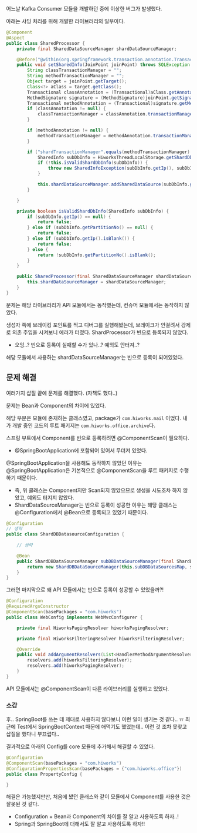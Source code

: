 어느날 Kafka Consumer 모듈을 개발하던 중에 이상한 버그가 발생했다.

아래는 샤딩 처리를 위해 개발한 라이브러리의 일부이다. 

```java
@Component
@Aspect
public class SharedProcessor {
    private final SharedDataSourceManager shardDataSourceManager;

    @Before("@within(org.springframework.transaction.annotation.Transactional) || @annotation(org.springframework.transaction.annotation.Transactional)")
    public void setSharedInfo(JoinPoint joinPoint) throws SQLException {
        String classTransactionManager = "";
        String methodTransactionManager = "";
        Object target = joinPoint.getTarget();
        Class<?> aClass = target.getClass();
        Transactional classAnnotation = (Transactional)aClass.getAnnotation(Transactional.class);
        MethodSignature signature = (MethodSignature)joinPoint.getSignature();
        Transactional methodAnnotation = (Transactional)signature.getMethod().getAnnotation(Transactional.class);
        if (classAnnotation != null) {
            classTransactionManager = classAnnotation.transactionManager().isEmpty() ? classAnnotation.value() : classAnnotation.transactionManager();
        }

        if (methodAnnotation != null) {
            methodTransactionManager = methodAnnotation.transactionManager().isEmpty() ? methodAnnotation.value() : methodAnnotation.transactionManager();
        }

        if ("shardTransactionManager".equals(methodTransactionManager) || "shardTransactionManager".equals(classTransactionManager)) {
            SharedInfo subDbInfo = HiworksThreadLocalStorage.getShardDbInfo();
            if (!this.isValidShardDbInfo(subDbInfo)) {
                throw new SharedInfoException(subDbInfo.getIp(), subDbInfo.getPartitionNo());
            }

            this.shardDataSourceManager.addSharedDataSource(subDbInfo.getIp(), subDbInfo.getPartitionNo());
        }

    }

    private boolean isValidShardDbInfo(SharedInfo subDbInfo) {
        if (subDbInfo.getIp() == null) {
            return false;
        } else if (subDbInfo.getPartitionNo() == null) {
            return false;
        } else if (subDbInfo.getIp().isBlank()) {
            return false;
        } else {
            return !subDbInfo.getPartitionNo().isBlank();
        }
    }

    public SharedProcessor(final SharedDataSourceManager shardDataSourceManager) {
        this.shardDataSourceManager = shardDataSourceManager;
    }
}

```

문제는 해당 라이브러리가 API 모듈에서는 동작했는데, 컨슈머 모듈에서는 동작하지 않았다.

생성자 쪽에 브레이킹 포인트를 찍고 디버그를 실행해봤는데, 브레이크가 안걸려서 강제로 의존 주입을 시켜보니 에러가 터졌다. ShardProcessor가 빈으로 등록되지 않았다.
- 오잉..? 빈으로 등록이 실패할 수가 있나..? 예외도 안터져..?

해당 모듈에서 사용하는 shardDataSourceManager는 빈으로 등록이 되어있었다.

## 문제 해결

여러가지 삽질 끝에 문제를 해결했다. (자책도 했다..)

문제는 Bean과 Component의 차이에 있었다.

해당 부분은 모듈에 존재하는 클래스였고, package가 `com.hiworks.mail` 이었다. 내가 개발 중인 코드의 루트 패키지는 `com.hiworks.office.archive`다.

스프링 부트에서 Component를 빈으로 등록하려면 @ComponentScan이 필요하다.
- @SpringBootApplication에 포함되어 있어서 무뎌져 있었다.

@SpringBootApplication을 사용해도 동작하지 않았던 이유는 @SpringBootApplication은 기본적으로 @ComponentScan을 루트 패키지로 수행하기 때문이다.
- 즉, 위 클래스는 Component지만 Scan되지 않았으므로 생성을 시도조차 하지 않았고, 예외도 터지지 않았다.
- ShardDataSourceManager는 빈으로 등록이 성공한 이유는 해당 클래스는 @Configuration에서 @Bean으로 등록되고 있었기 때문이다.

```java
@Configuration
// 생략
public class ShardDBDatasourceConfiguration {
    
    // 생략

    @Bean
    public ShardDBDataSourceManager subDBDataSourceManager(final ShardDBDataSourceCreator subDBDataSourceCreator, final DataSource subDbDataSource) {
        return new ShardDBDataSourceManager(this.subDBDataSourcesMap, subDBDataSourceCreator, subDbDataSource);
    }
}

```

그러면 마지막으로 왜 API 모듈에서는 빈으로 등록이 성공할 수 있었을까?!

```java
@Configuration
@RequiredArgsConstructor
@ComponentScan(basePackages = "com.hiworks")
public class WebConfig implements WebMvcConfigurer {

    private final HiworksPagingResolver hiworksPagingResolver;

    private final HiworksFilteringResolver hiworksFilteringResolver;

    @Override
    public void addArgumentResolvers(List<HandlerMethodArgumentResolver> resolvers) {
        resolvers.add(hiworksFilteringResolver);
        resolvers.add(hiworksPagingResolver);
    }
}
```

API 모듈에서는 @ComponentScan이 다른 라이브러리를 실행하고 있었다.

### 소감

후.. SpringBoot를 쓰는 데 제대로 사용하지 않다보니 이런 일이 생기는 것 같다.. ㅠ 최근에 Test에서 SpringBootContext 때문에 애먹기도 했었는데.. 이런 것 조차 못찾고 삽질을 했다니 부끄럽다..

결과적으로 아래의 Config를 core 모듈에 추가해서 해결할 수 있었다.

```java
@Configuration
@ComponentScan(basePackages = "com.hiworks")
@ConfigurationPropertiesScan(basePackages = {"com.hiworks.office"})
public class PropertyConfig {

}
```

해결은 가능했지만만, 처음에 봤던 클래스와 같이 모듈에서 Component를 사용한 것은 잘못된 것 같다.
- Configuration + Bean과 Component의 차이를 잘 알고 사용하도록 하자..!
- Spring과 SpringBoot에 대해서도 잘 알고 사용하도록 하자!!




